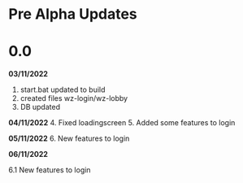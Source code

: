 # **Pre Alpha Updates**

# 0.0

**03/11/2022**
1. start.bat updated to build
2. created files wz-login/wz-lobby
3. DB updated

**04/11/2022**
4. Fixed loadingscreen
5. Added some features to login

**05/11/2022**
6. New features to login

**06/11/2022**

6.1 New features to login